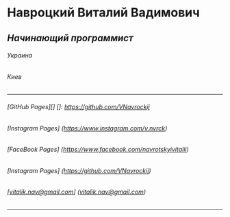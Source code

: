 # **Навроцкий Виталий Вадимович**
## *Начинающий программист*
###### Украина
###### Киев
---
###### [GitHub Pages][] []: https://github.com/VNavrockij
###### [Instagram Pages] (https://www.instagram.com/v.nvrck)
###### [FaceBook Pages] (https://www.facebook.com/navrotskyivitalii)
###### [Instagram Pages] (https://github.com/VNavrockij)
###### [vitalik.nav@gmail.com] (vitalik.nav@gmail.com)
---
